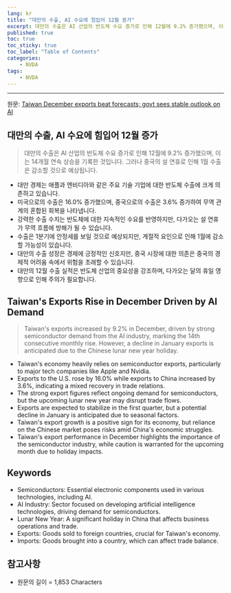 ```yaml
---
lang: kr
title: "대만의 수출, AI 수요에 힘입어 12월 증가"
excerpt: 대만의 수출은 AI 산업의 반도체 수요 증가로 인해 12월에 9.2% 증가했으며, 이는 14개월 연속 상승을 기록한 것입니다. 그러나 중국의 설 연휴로 인해 1월 수출은 감소할 것으로 예상됩니다.
published: true
toc: true
toc_sticky: true
toc_label: "Table of Contents"
categories:
    - NVDA
tags:
    - NVDA
---
```


---

  원문: [Taiwan December exports beat forecasts; govt sees stable outlook on AI](https://www.investing.com/news/economic-indicators/taiwan-december-exports-beat-forecasts-govt-sees-stable-outlook-on-ai-3804802)

## 대만의 수출, AI 수요에 힘입어 12월 증가

> 대만의 수출은 AI 산업의 반도체 수요 증가로 인해 12월에 9.2% 증가했으며, 이는 14개월 연속 상승을 기록한 것입니다. 그러나 중국의 설 연휴로 인해 1월 수출은 감소할 것으로 예상됩니다.


- 대만 경제는 애플과 엔비디아와 같은 주요 기술 기업에 대한 반도체 수출에 크게 의존하고 있습니다.
- 미국으로의 수출은 16.0% 증가했으며, 중국으로의 수출은 3.6% 증가하여 무역 관계의 혼합된 회복을 나타냅니다.
- 강력한 수출 수치는 반도체에 대한 지속적인 수요를 반영하지만, 다가오는 설 연휴가 무역 흐름에 방해가 될 수 있습니다.
- 수출은 1분기에 안정세를 보일 것으로 예상되지만, 계절적 요인으로 인해 1월에 감소할 가능성이 있습니다.
- 대만의 수출 성장은 경제에 긍정적인 신호지만, 중국 시장에 대한 의존은 중국의 경제적 어려움 속에서 위험을 초래할 수 있습니다.
- 대만의 12월 수출 실적은 반도체 산업의 중요성을 강조하며, 다가오는 달의 휴일 영향으로 인해 주의가 필요합니다.

## Taiwan's Exports Rise in December Driven by AI Demand

> Taiwan's exports increased by 9.2% in December, driven by strong semiconductor demand from the AI industry, marking the 14th consecutive monthly rise. However, a decline in January exports is anticipated due to the Chinese lunar new year holiday.


- Taiwan's economy heavily relies on semiconductor exports, particularly to major tech companies like Apple and Nvidia.
- Exports to the U.S. rose by 16.0% while exports to China increased by 3.6%, indicating a mixed recovery in trade relations.
- The strong export figures reflect ongoing demand for semiconductors, but the upcoming lunar new year may disrupt trade flows.
- Exports are expected to stabilize in the first quarter, but a potential decline in January is anticipated due to seasonal factors.
- Taiwan's export growth is a positive sign for its economy, but reliance on the Chinese market poses risks amid China's economic struggles.
- Taiwan's export performance in December highlights the importance of the semiconductor industry, while caution is warranted for the upcoming month due to holiday impacts.

## Keywords

- Semiconductors: Essential electronic components used in various technologies, including AI.
- AI Industry: Sector focused on developing artificial intelligence technologies, driving demand for semiconductors.
- Lunar New Year: A significant holiday in China that affects business operations and trade.
- Exports: Goods sold to foreign countries, crucial for Taiwan's economy.
- Imports: Goods brought into a country, which can affect trade balance.

## 참고사항

- 원문의 길이 = 1,853 Characters

